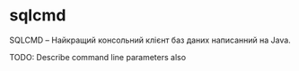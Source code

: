 sqlcmd
======

SQLCMD – Найкращий консольний клієнт баз даних написанний на Java.

TODO: Describe command line parameters also
